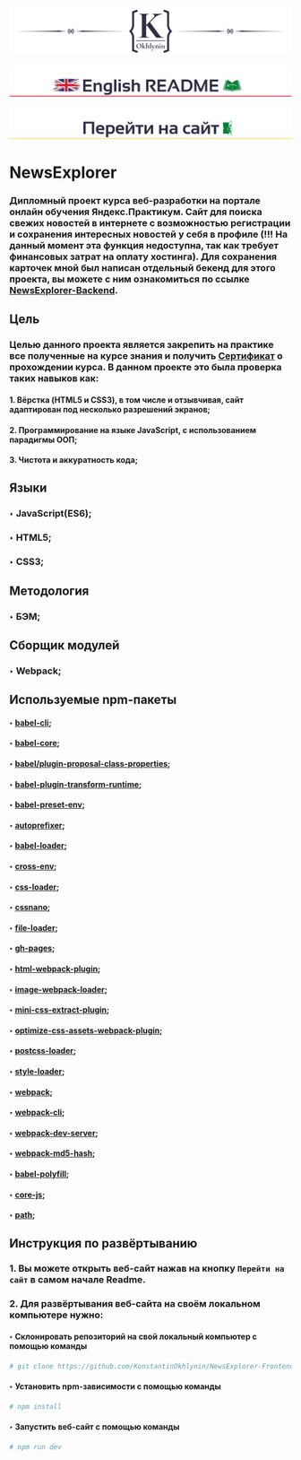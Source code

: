    ![Header](https://github.com/KonstantinOkhlynin/KonstantinOkhlynin/blob/main/assets/Logo.svg)
   [![Header](https://github.com/KonstantinOkhlynin/KonstantinOkhlynin/blob/main/assets/EnglishReadme.svg)](https://github.com/KonstantinOkhlynin/NewsExplorer-Frontend/blob/master/README.EN.md)
   [![Header](https://github.com/KonstantinOkhlynin/KonstantinOkhlynin/blob/main/assets/GoToTheWebsiteRu.svg)](https://konstantinokhlynin.github.io/NewsExplorer-Frontend/)
# NewsExplorer
### Дипломный проект курса веб-разработки на портале онлайн обучения Яндекс.Практикум. Сайт для поиска свежих новостей в интернете с возможностью регистрации и сохранения интересных новостей у себя в профиле (!!! На данный момент эта функция недоступна, так как требует финансовых затрат на оплату хостинга). Для сохранения карточек мной был написан отдельный бекенд для этого проекта, вы можете с ним ознакомиться по ссылке [NewsExplorer-Backend](https://github.com/KonstantinOkhlynin/NewsExplorer-Backend). 
## Цель 
### Целью данного проекта является закрепить на практике все полученные на курсе знания и получить [Сертификат](https://github.com/KonstantinOkhlynin/Certificate-Practicum-by-Yandex) о прохождении курса. В данном проекте это была проверка таких навыков как:
#### 1. Вёрстка (HTML5 и CSS3), в том числе и отзывчивая, сайт адаптирован под несколько разрешений экранов;
#### 2. Программирование на языке JavaScript, с использованием парадигмы ООП;
#### 3. Чистота и аккуратность кода;
## Языки
### ‣ JavaScript(ES6);
### ‣ HTML5;
### ‣ CSS3;
## Методология
### ‣ БЭМ;
## Cборщик модулей
### ‣ Webpack;
## Используемые npm-пакеты
#### ‣ [babel-cli](https://www.npmjs.com/package/babel-cli);
#### ‣ [babel-core](https://www.npmjs.com/package/babel-core);
#### ‣ [babel/plugin-proposal-class-properties](https://www.npmjs.com/package/@babel/plugin-proposal-class-properties);
#### ‣ [babel-plugin-transform-runtime](https://www.npmjs.com/package/babel-plugin-transform-runtime);
#### ‣ [babel-preset-env](https://www.npmjs.com/package/babel-preset-env);
#### ‣ [autoprefixer](https://www.npmjs.com/package/autoprefixer);
#### ‣ [babel-loader](https://www.npmjs.com/package/babel-loader);
#### ‣ [cross-env](https://www.npmjs.com/package/cross-env);
#### ‣ [css-loader](https://www.npmjs.com/package/css-loader);
#### ‣ [cssnano](https://www.npmjs.com/package/cssnano);
#### ‣ [file-loader](https://www.npmjs.com/package/file-loader);
#### ‣ [gh-pages](https://www.npmjs.com/package/gh-pages);
#### ‣ [html-webpack-plugin](https://www.npmjs.com/package/html-webpack-plugin);
#### ‣ [image-webpack-loader](https://www.npmjs.com/package/image-webpack-loader);
#### ‣ [mini-css-extract-plugin](https://www.npmjs.com/package/mini-css-extract-plugin);
#### ‣ [optimize-css-assets-webpack-plugin](https://www.npmjs.com/package/optimize-css-assets-webpack-plugin);
#### ‣ [postcss-loader](https://www.npmjs.com/package/postcss-loader);
#### ‣ [style-loader](https://www.npmjs.com/package/style-loader);
#### ‣ [webpack](https://www.npmjs.com/package/webpack);
#### ‣ [webpack-cli](https://www.npmjs.com/package/webpack-cli);
#### ‣ [webpack-dev-server](https://www.npmjs.com/package/webpack-dev-server);
#### ‣ [webpack-md5-hash](https://www.npmjs.com/package/webpack-md5-hash);
#### ‣ [babel-polyfill](https://www.npmjs.com/package/@babel/polyfill);
#### ‣ [core-js](https://www.npmjs.com/package/core-js);
#### ‣ [path](https://www.npmjs.com/package/path);
## Инструкция по развёртыванию
### 1. Вы можете открыть веб-сайт нажав на кнопку `Перейти на сайт` в самом начале Readme.
### 2. Для развёртывания веб-сайта на своём локальном компьютере нужно:
#### ‣ Склонировать репозиторий на свой локальный компьютер c помощью команды
```bash
# git clone https://github.com/KonstantinOkhlynin/NewsExplorer-Frontend.git
``` 
#### ‣ Установить npm-зависимости с помощью команды
```bash
# npm install
``` 
#### ‣ Запустить веб-сайт с помощью команды
```bash
# npm run dev
``` 
